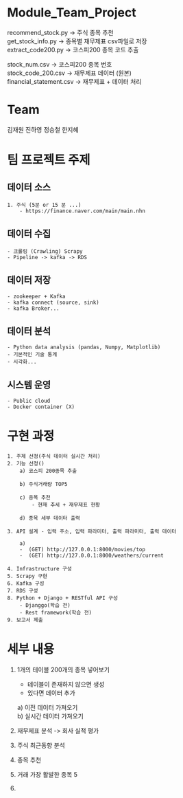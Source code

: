# Module_Team_Project

recommend_stock.py -> 주식 종목 추천</br>
get_stock_info.py -> 종목별 재무제표 csv파일로 저장</br>
extract_code200.py -> 코스피200 종목 코드 추출

stock_num.csv -> 코스피200 종목 번호</br>
stock_code_200.csv -> 재무제표 데이터 (원본)</br>
financial_statement.csv -> 재무제표 + 데이터 처리</br>

# Team

김재원 진하영 정승철 한지혜


# 팀 프로젝트 주제

## 데이터 소스


    1. 주식 (5분 or 15 분 ...)
        - https://finance.naver.com/main/main.nhn

## 데이터 수집
    - 크롤링 (Crawling) Scrapy
    - Pipeline -> kafka -> RDS

## 데이터 저장
    - zookeeper + Kafka
    - kafka connect (source, sink)
    - kafka Broker...

## 데이터 분석 
    - Python data analysis (pandas, Numpy, Matplotlib)
    - 기본적인 기술 통계
    - 시각화... 

## 시스템 운영
    - Public cloud
    - Docker container (X)

# 구현 과정

    1. 주제 선정(주식 데이터 실시간 처리)
    2. 기능 선정()
        a) 코스피 200종목 추출
        
        b) 주식거래량 TOP5
        
        c) 종목 추천
            - 현재 추세 + 재무제표 현황

        d) 종목 세부 데이터 출력
        
    3. API 설계 - 입력 주소, 입력 파라미터, 출력 파라미터, 출력 데이터
    
        a) 
        -  (GET) http://127.0.0.1:8000/movies/top
        -  (GET) http://127.0.0.1:8000/weathers/current

    4. Infrastructure 구성
    5. Scrapy 구현
    6. Kafka 구성
    7. RDS 구성
    8. Python + Django + RESTful API 구성
        - Djanggo(학습 전)
        - Rest framework(학습 전)
    9. 보고서 제출
    
# 세부 내용
1. 1개의 테이블 200개의 종목 넣어보기
    - 테이블이 존재하지 않으면 생성
    - 있다면 데이터 추가

    a) 이전 데이터 가져오기<br/>
    b) 실시간 데이터 가져오기

2. 재무제표 분석 -> 회사 실적 평가

3. 주식 최근동향 분석

4. 종목 추천
5. 거래 가장 활발한 종목 5
6. 
